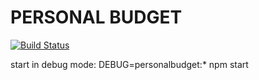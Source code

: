 # PERSONAL BUDGET
[![Build Status](https://travis-ci.org/cegerard/personalBudget.svg?branch=master)](https://travis-ci.org/cegerard/personalBudget)

start in debug mode: DEBUG=personalbudget:* npm start
